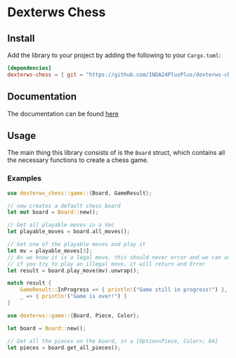 # Dexterws Chess
## Install
Add the library to your project by adding the following to your `Cargo.toml`:
```toml
[dependencies]
dexterws-chess = { git = "https://github.com/INDA24PlusPlus/dexterws-chess.git" }
```

## Documentation
The documentation can be found [here](https://chess.trattkatt.se/dexterws_chess/index.html)

## Usage
The main thing this library consists of is the `Board` struct, which contains all the necessary functions to create a chess game.

### Examples
```rs
use dexterws_chess::game::{Board, GameResult};

// new creates a default chess board
let mut board = Board::new();

// Get all playable moves in a Vec
let playable_moves = board.all_moves();

// Get one of the playable moves and play it
let mv = playable_moves[3];
// As we know it is a legal move, this should never error and we can unwrap
// if you try to play an illegal move, it will return and Error
let result = board.play_move(mv).unwrap();

match result {
    GameResult::InProgress => { println!("Game still in progress!") },
    _ => { println!("Game is over!") }
}
```

```rs
use dexterws::game::{Board, Piece, Color};

let board = Board::new();

// Get all the pieces on the board, in a [Option<Piece, Color>; 64]
let pieces = board.get_all_pieces();
```
